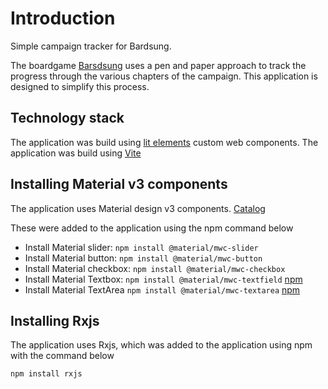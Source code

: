 # Introduction
Simple campaign tracker for Bardsung.

The boardgame [Barsdsung](https://steamforged.com/en-eu/products/bardsung-legend-of-the-ancient-forge) uses a pen and paper approach to track the progress through the various chapters of the campaign. This application is designed to simplify this process.

## Technology stack
The application was build using [lit elements](https://lit.dev/) custom web components. The application was build using [Vite](https://vitejs.dev/)

## Installing Material v3 components
The application uses Material design v3 components. 
[Catalog](https://material-components.github.io/material-web/demos/)

These were added to the application using the npm command below

* Install Material slider: `npm install @material/mwc-slider`
* Install Material button: `npm install @material/mwc-button`
* Install Material checkbox: `npm install @material/mwc-checkbox`
* Install Material Textbox: `npm install @material/mwc-textfield` [npm](npmjs.com/package/@material/mwc-textfield)
* Install Material TextArea `npm install @material/mwc-textarea` [npm](https://www.npmjs.com/package/@material/mwc-textarea)

## Installing Rxjs
The application uses Rxjs, which was added to the application using npm with the command below

`npm install rxjs`